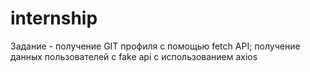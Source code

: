 # internship

Задание - получение GIT профиля с помощью fetch API; получение данных пользователей с fake api с использованием axios